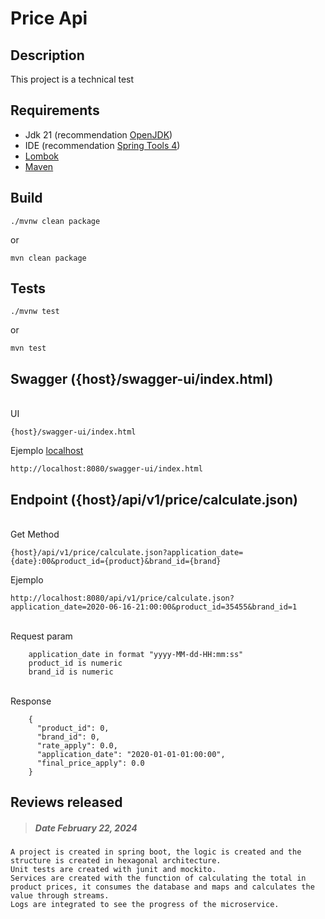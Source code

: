 # Price Api


## Description
This project is a technical test


## Requirements
- Jdk 21 (recommendation [OpenJDK](https://jdk.java.net/21/))
- IDE (recommendation [Spring Tools 4](https://spring.io/tools))
- [Lombok](https://projectlombok.org/download)
- [Maven](https://maven.apache.org/download.cgi)

## Build
```
./mvnw clean package
```
or

```
mvn clean package
```

## Tests
```
./mvnw test
```
or

```
mvn test
```

## Swagger ({host}/swagger-ui/index.html)

<br>
UI

```
{host}/swagger-ui/index.html
```

Ejemplo [localhost](http://localhost:8080/swagger-ui/index.html)

```
http://localhost:8080/swagger-ui/index.html
```


## Endpoint ({host}/api/v1/price/calculate.json)

<br>
Get Method

```
{host}/api/v1/price/calculate.json?application_date={date}:00&product_id={product}&brand_id={brand}
```

Ejemplo

```
http://localhost:8080/api/v1/price/calculate.json?application_date=2020-06-16-21:00:00&product_id=35455&brand_id=1
```

<br>
Request param

```
	application_date in format "yyyy-MM-dd-HH:mm:ss"
	product_id is numeric
	brand_id is numeric
```

<br>
Response

```
	{
	  "product_id": 0,
	  "brand_id": 0,
	  "rate_apply": 0.0,
	  "application_date": "2020-01-01-01:00:00",
	  "final_price_apply": 0.0
	}		
```
	
## Reviews released
> ##### Date February 22, 2024
```
A project is created in spring boot, the logic is created and the structure is created in hexagonal architecture.
Unit tests are created with junit and mockito.
Services are created with the function of calculating the total in product prices, it consumes the database and maps and calculates the value through streams.
Logs are integrated to see the progress of the microservice.
```

